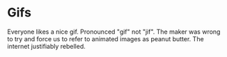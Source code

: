 # Gifs

Everyone likes a nice gif. Pronounced "gif" not "jif". The maker was wrong to try and force us to refer to animated images as peanut butter. The internet justifiably rebelled.
